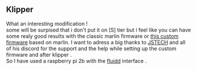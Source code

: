 Klipper
---
What an interesting modification !  
some will be surpised that i don't put it on [S] tier but i feel like you can have some realy good results with the classic marlin firmware or [this custom firmware](https://youtu.be/y_RQnFo1w_Y) based on marlin.
I want to adress a big thanks to [JSTECH](https://www.youtube.com/@Jstech3d) and all of his discord for the support and the help while setting up the custom firmware and after klipper .  
So I have used a raspberry pi 2b with the [fluidd](https://docs.fluidd.xyz/) interface .
